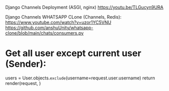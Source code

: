 Django Channels Deployment (ASGI, nginx)
https://youtu.be/TLGucyn9URA

Django Channels WHATSAPP CLone (Channels, Redis):
https://www.youtube.com/watch?v=uzor1YC5VNU
https://github.com/anshuUnity/whatsapp-clone/blob/main/chats/consumers.py

# Get all user except current user (Sender):
users = User.objects.`exclude`(username=request.user.username)
return render(request, )
